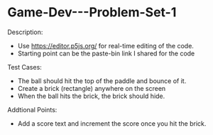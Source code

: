# Game-Dev---Problem-Set-1

Description:
- Use https://editor.p5js.org/ for real-time editing of the code.
- Starting point can be the paste-bin link I shared for the code

Test Cases:
- The ball should hit the top of the paddle and bounce of it.
- Create a brick (rectangle) anywhere on the screen
- When the ball hits the brick, the brick should hide.

Addtional Points:
- Add a score text and increment the score once you hit the brick.
